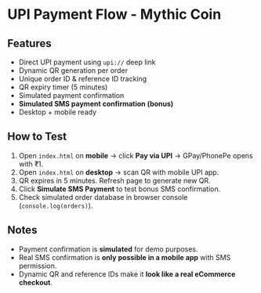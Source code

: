# UPI Payment Flow - Mythic Coin

## Features
- Direct UPI payment using `upi://` deep link
- Dynamic QR generation per order
- Unique order ID & reference ID tracking
- QR expiry timer (5 minutes)
- Simulated payment confirmation
- **Simulated SMS payment confirmation (bonus)**
- Desktop + mobile ready

## How to Test
1. Open `index.html` on **mobile** → click **Pay via UPI** → GPay/PhonePe opens with ₹1.
2. Open `index.html` on **desktop** → scan QR with mobile UPI app.
3. QR expires in 5 minutes. Refresh page to generate new QR.
4. Click **Simulate SMS Payment** to test bonus SMS confirmation.
5. Check simulated order database in browser console (`console.log(orders)`).

## Notes
- Payment confirmation is **simulated** for demo purposes.
- Real SMS confirmation is **only possible in a mobile app** with SMS permission.
- Dynamic QR and reference IDs make it **look like a real eCommerce checkout**.
